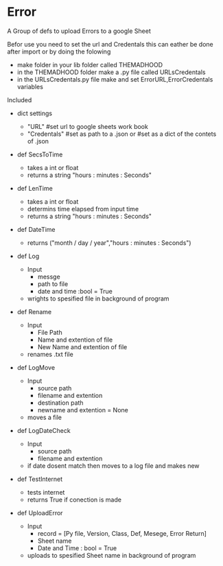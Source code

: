 # Error
A Group of defs to upload Errors to a google Sheet


Befor use you need to set the url and Credentals
this can eather be done after import or by doing the folowing
+ make folder in your lib folder called THEMADHOOD
+ in the THEMADHOOD folder make a .py file called URLsCredentals 
+ in the URLsCredentals.py file make and set ErrorURL,ErrorCredentals variables

Included
+ dict settings
    - "URL" #set url to google sheets work book
    - "Credentals" #set as path to a .json or #set as a dict of the contets of .json
  
+ def SecsToTime
    - takes a int or float
    - returns a string "hours : minutes : Seconds"
      
+ def LenTime
    - takes a int or float
    - determins time elapsed from input time
    - returns a string "hours : minutes : Seconds"
      
+ def DateTime
    - returns ("month / day / year","hours : minutes : Seconds")
      
+ def Log
    - Input
        * messge
        * path to file
        * date and time :bool = True
    - wrights to spesified file in background of program
      
+ def Rename
    - Input
        * File Path
        * Name and extention of file
        * New Name and extention of file
    - renames .txt file
      
+ def LogMove
    - Input
        * source path
        * filename and extention
        * destination path
        * newname and extention = None
    - moves a file
      
+ def LogDateCheck
    - Input
        * source path
        * filename and extention
    - if date dosent match then moves to a log file and makes new
      
+ def TestInternet
    - tests internet
    - returns True if conection is made
      
+ def UploadError
    - Input
        * record = [Py file, Version, Class, Def, Mesege, Error Return]
        * Sheet name
        * Date and Time : bool = True
    - uploads to spesified Sheet name in background of program























